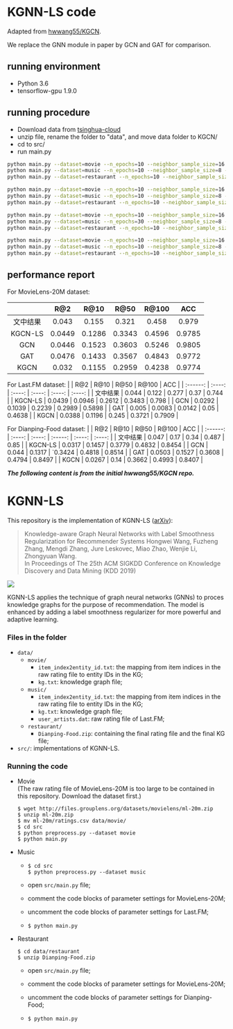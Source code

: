 # KGNN-LS code
Adapted from [hwwang55/KGCN](https://github.com/hwwang55/KGNN-LS).

We replace the GNN module in paper by GCN and GAT for comparison.

## running environment

* Python 3.6
* tensorflow-gpu 1.9.0

## running procedure

* Download data from [tsinghua-cloud](https://cloud.tsinghua.edu.cn/d/02a5659200d34348aae8/)
* unzip file, rename the folder to "data", and move data folder to KGCN/
* cd to src/
* run main.py

```bash
python main.py --dataset=movie --n_epochs=10 --neighbor_sample_size=16 --dim=32 --n_iter=2 --batch_size=65536 --l2_weight=1e-7 --ls_weight=1.0 --lr=2e-2 --model=kgnn_ls
python main.py --dataset=music --n_epochs=10 --neighbor_sample_size=8 --dim=16 --n_iter=1 --batch_size=128 --l2_weight=1e-4 --ls_weight=0.1 --lr=5e-4 --model=kgnn_ls 
python main.py --dataset=restaurant --n_epochs=10 --neighbor_sample_size=4 --dim=8 --n_iter=2 --batch_size=65536 --l2_weight=1e-7 --ls_weight=0.5 --lr=2e-2 --model=kgnn_ls

python main.py --dataset=movie --n_epochs=10 --neighbor_sample_size=16 --dim=32 --n_iter=2 --batch_size=65536 --l2_weight=1e-7 --ls_weight=1.0 --lr=2e-2 --model=kgcn
python main.py --dataset=music --n_epochs=10 --neighbor_sample_size=8 --dim=16 --n_iter=1 --batch_size=128 --l2_weight=1e-4 --ls_weight=0.1 --lr=5e-4 --model=kgcn 
python main.py --dataset=restaurant --n_epochs=10 --neighbor_sample_size=4 --dim=8 --n_iter=2 --batch_size=65536 --l2_weight=1e-7 --ls_weight=0.5 --lr=2e-2 --model=kgcn

python main.py --dataset=movie --n_epochs=10 --neighbor_sample_size=16 --dim=32 --n_iter=1 --batch_size=65536 --l2_weight=1e-7 --ls_weight=1.0 --lr=2e-2 --model=gcn
python main.py --dataset=music --n_epochs=30 --neighbor_sample_size=8 --dim=16 --n_iter=1 --batch_size=128 --l2_weight=1e-4 --ls_weight=0.1 --lr=5e-4 --model=gcn
python main.py --dataset=restaurant --n_epochs=10 --neighbor_sample_size=4 --dim=8 --n_iter=2 --batch_size=65536 --l2_weight=1e-7 --ls_weight=0.5 --lr=2e-2 --model=gcn

python main.py --dataset=movie --n_epochs=10 --neighbor_sample_size=16 --dim=32 --n_iter=1 --batch_size=65536 --l2_weight=1e-7 --ls_weight=1.0 --lr=2e-2 --model=gat
python main.py --dataset=music --n_epochs=10 --neighbor_sample_size=8 --dim=16 --n_iter=1 --batch_size=128 --l2_weight=1e-6 --ls_weight=0.1 --lr=5e-4 --model=gat
python main.py --dataset=restaurant --n_epochs=10 --neighbor_sample_size=4 --dim=8 --n_iter=2 --batch_size=65536 --l2_weight=1e-7 --ls_weight=0.5 --lr=2e-2 --model=gat

```

## performance report

For MovieLens-20M dataset: 

|          |  R@2   |  R@10  |  R@50  | R@100  |  ACC   |
| :------: | :----: | :----: | :----: | :----: | :----: |
| 文中结果 | 0.043  | 0.155  | 0.321  | 0.458  | 0.979  |
| KGCN-LS  | 0.0449 | 0.1286 | 0.3343 | 0.4596 | 0.9785 |
|   GCN    | 0.0446 | 0.1523 | 0.3603 | 0.5246 | 0.9805 |
|   GAT    | 0.0476 | 0.1433 | 0.3567 | 0.4843 | 0.9772 |
|   KGCN   | 0.032  | 0.1155 | 0.2959 | 0.4238 | 0.9774 |

For Last.FM dataset:
|          |  R@2   |  R@10  |  R@50  | R@100  |  ACC   |
| :------: | :----: | :----: | :----: | :----: | :----: |
| 文中结果 | 0.044  | 0.122  | 0.277  |  0.37  | 0.744  |
| KGCN-LS  | 0.0439 | 0.0946 | 0.2612 | 0.3483 | 0.798  |
|   GCN    | 0.0292 | 0.1039 | 0.2239 | 0.2989 | 0.5898 |
|   GAT    | 0.005  | 0.0083 | 0.0142 |  0.05  | 0.4638 |
|   KGCN   | 0.0388 | 0.1196 | 0.245  | 0.3721 | 0.7909 |


For Dianping-Food dataset:
|          |  R@2   |  R@10  |  R@50   | R@100  |  ACC   |
| :------: | :----: | :----: | :-----: | :----: | :----: |
| 文中结果 | 0.047  |  0.17  |  0.34   | 0.487  |  0.85  |
| KGCN-LS  | 0.0317 | 0.1457 | 0.3779  | 0.4832 | 0.8454 |
|   GCN    | 0.044  | 0.1317 | `0.3424 | 0.4818 | 0.8514 |
|   GAT    | 0.0503 | 0.1527 | 0.3608  | 0.4794 | 0.8497 |
|   KGCN   | 0.0267 |  0.14  | 0.3662  | 0.4993 | 0.8407 |

***The following content is from the initial hwwang55/KGCN repo.***
# KGNN-LS

This repository is the implementation of KGNN-LS ([arXiv](http://arxiv.org/abs/1905.04413)):

> Knowledge-aware Graph Neural Networks with Label Smoothness Regularization for Recommender Systems
Hongwei Wang, Fuzheng Zhang, Mengdi Zhang, Jure Leskovec, Miao Zhao, Wenjie Li, Zhongyuan Wang.  
In Proceedings of The 25th ACM SIGKDD Conference on Knowledge Discovery and Data Mining (KDD 2019)

![](https://github.com/hwwang55/KGNN-LS/blob/master/framework.png)

KGNN-LS applies the technique of graph neural networks (GNNs) to proces knowledge graphs for the purpose of recommendation.
The model is enhanced by adding a label smoothness regularizer for more powerful and adaptive learning.


### Files in the folder

- `data/`
  - `movie/`
    - `item_index2entity_id.txt`: the mapping from item indices in the raw rating file to entity IDs in the KG;
    - `kg.txt`: knowledge graph file;
  - `music/`
    - `item_index2entity_id.txt`: the mapping from item indices in the raw rating file to entity IDs in the KG;
    - `kg.txt`: knowledge graph file;
    - `user_artists.dat`: raw rating file of Last.FM;
  - `restaurant/`
    - `Dianping-Food.zip`: containing the final rating file and the final KG file;
- `src/`: implementations of KGNN-LS.




### Running the code
- Movie  
  (The raw rating file of MovieLens-20M is too large to be contained in this repository.
  Download the dataset first.)
  ```
  $ wget http://files.grouplens.org/datasets/movielens/ml-20m.zip
  $ unzip ml-20m.zip
  $ mv ml-20m/ratings.csv data/movie/
  $ cd src
  $ python preprocess.py --dataset movie
  $ python main.py
  ```
- Music
  - ```
    $ cd src
    $ python preprocess.py --dataset music
    ```
  - open `src/main.py` file;
    
  - comment the code blocks of parameter settings for MovieLens-20M;
    
  - uncomment the code blocks of parameter settings for Last.FM;
    
  - ```
    $ python main.py
    ```
- Restaurant  
  ```
  $ cd data/restaurant
  $ unzip Dianping-Food.zip
  ```
  - open `src/main.py` file;
    
  - comment the code blocks of parameter settings for MovieLens-20M;
    
  - uncomment the code blocks of parameter settings for Dianping-Food;
    
  - ```
    $ python main.py
    ```
